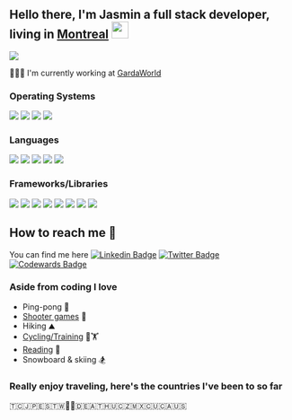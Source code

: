 ## Hello there, I'm Jasmin a full stack developer, living in [Montreal](https://www.google.ca/maps?q=,+Montreal,+QC,+,+ca) <img src="https://raw.githubusercontent.com/MartinHeinz/MartinHeinz/master/wave.gif" width="30px">
<img align="center" src="https://github-readme-stats-sigma-five.vercel.app/api?username=CutiePi&count_private=true&show_icons=true&hide_title=true&hide=stars,contribs&theme=dracula" />

👨🏼‍💻 I'm currently working at [GardaWorld](https://www.garda.com/) 

<!-- useless since it only counts public repos and my work is all private (TS, Python, RUST)
<img align="center" src="https://github-readme-stats-sigma-five.vercel.app/api/top-langs/?username=CutiePi&hide=HTML,CSS&theme=dracula&langs_count=5" />
-->


### Operating Systems
![](https://img.shields.io/badge/Ubuntu-informational?style=flat&logo=Ubuntu&logoColor=white&color=dd4814)
![](https://img.shields.io/badge/CentOS-informational?style=flat&logo=Centos&logoColor=white&color=6A6C6E)
![](https://img.shields.io/badge/Windows-informational?style=flat&logo=Windows&logoColor=white&color=0078d4)
![](https://img.shields.io/badge/MacOS-informational?style=flat&logo=Apple&logoColor=white&color=6A6C6E)

### Languages
![](https://img.shields.io/badge/TS-informational?style=flat&logo=TypeScript&logoColor=white&color=3178C6)
![](https://img.shields.io/badge/JS-informational?style=flat&logo=JavaScript&logoColor=white&color=f7df1e)
![](https://img.shields.io/badge/Java-informational?style=flat&logo=Java&logoColor=white&color=F89820)
![](https://img.shields.io/badge/Python-informational?style=flat&logo=Python&logoColor=white&color=4B8BBE)
![](https://img.shields.io/badge/C%23-informational?style=flat&logo=CSHARP&logoColor=white&color=9b4993)

### Frameworks/Libraries
[![](https://img.shields.io/badge/Node-informational?style=flat&logo=Node.JS&logoColor=white&color=3c873a)](https://github.com/nodejs/node)
[![](https://img.shields.io/badge/Express-informational?style=flat&logo=Express&logoColor=white&color=3c873a)](https://github.com/expressjs/express)
[![](https://img.shields.io/badge/React-informational?style=flat&logo=React&logoColor=white&color=61DBFB)](https://github.com/facebook/react)
[![](https://img.shields.io/badge/Redux-informational?style=flat&logo=Redux&logoColor=white&color=764abc)](https://github.com/reduxjs/redux)
[![](https://img.shields.io/badge/ReactQuery-informational?style=flat&logo=ReactQuery&logoColor=white&color=E11D48)](https://github.com/tannerlinsley/react-query)
[![](https://img.shields.io/badge/PaperJS-informational?style=flat&logo=PaperJS&logoColor=white&color=6A6C6E)](https://github.com/paperjs/paper.js)
[![](https://img.shields.io/badge/ThreeJS-informational?style=flat&logo=ThreeJS&logoColor=white&color=6A6C6E)](https://github.com/mrdoob/three.js/)
[![](https://img.shields.io/badge/Spring-informational?style=flat&logo=Spring&logoColor=white&color=3c873a)](https://github.com/spring-projects/spring-boot)

## How to reach me 🤙
You can find me here [![Linkedin Badge](https://img.shields.io/badge/LinkedIn-grey?style=flat-square&logo=Linkedin&logoColor=blue&link=https://www.linkedin.com/in/jasmin-lapointe-26a061139/)](https://www.linkedin.com/in/jasmin-lapointe-26a061139/) [![Twitter Badge](https://img.shields.io/badge/Twitter-grey?style=flat-square&logo=Twitter&logoColor=Blue&link=https://twitter.com/qCutiePi)](https://twitter.com/qCutiePi) [![Codewards Badge](https://img.shields.io/badge/Codewars-red?style=flat-square&logo=Codewars&logoColor=Blue&link=https://www.codewars.com/users/CutiePi)](https://www.codewars.com/users/CutiePi)
 
### Aside from coding I love
- Ping-pong 🏓
- [Shooter games](https://cod.tracker.gg/modern-warfare/profile/atvi/cutiepi%237173239/mp) 🔫
- Hiking ⛰
- [Cycling/Training](https://www.strava.com/athletes/71674124) 🚴🏋️
- [Reading](https://www.goodreads.com/user/show/118355627-jasmin-lapointe) 📖 
- Snowboard & skiing 🏂


### Really enjoy traveling, here's the countries I've been to so far

🇹🇨🇯🇵🇪🇸🇹🇼🏴󠁧󠁢󠁥󠁮󠁧󠁿🏴󠁧󠁢󠁳󠁣󠁴󠁿🇩🇪🇦🇹🇭🇺🇨🇿🇲🇽🇨🇺🇨🇦🇺🇸


<!-- Links to your social media accounts -->

[1]: https://twitter.com/qCutiePi
[2]: https://www.linkedin.com/in/jasmin-lapointe-26a061139/

<!--**CutiePi/CutiePi** is a ✨ _special_ ✨ repository because its `README.md` (this file) appears on your GitHub profile.

Here are some ideas to get you started:

- 🔭 I’m currently working on ...
- 🌱 I’m currently learning ...
- 👯 I’m looking to collaborate on ...
- 🤔 I’m looking for help with ...
- 💬 Ask me about ...
- 📫 How to reach me: ...
- 😄 Pronouns: ...
- ⚡ Fun fact: ...
-->
